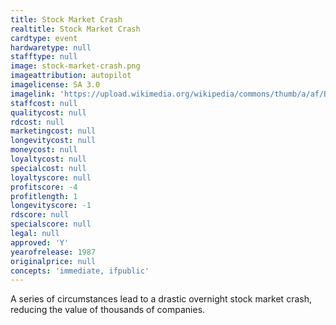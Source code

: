 ```yaml
---
title: Stock Market Crash
realtitle: Stock Market Crash
cardtype: event
hardwaretype: null
stafftype: null
image: stock-market-crash.png
imageattribution: autopilot
imagelicense: SA 3.0
imagelink: 'https://upload.wikimedia.org/wikipedia/commons/thumb/a/af/Black_Monday_Dow_Jones.svg/600px-Black_Monday_Dow_Jones.svg.png'
staffcost: null
qualitycost: null
rdcost: null
marketingcost: null
longevitycost: null
moneycost: null
loyaltycost: null
specialcost: null
loyaltyscore: null
profitscore: -4
profitlength: 1
longevityscore: -1
rdscore: null
specialscore: null
legal: null
approved: 'Y'
yearofrelease: 1987
originalprice: null
concepts: 'immediate, ifpublic'
---
```


A series of circumstances lead to a drastic overnight stock market crash, reducing the value of thousands of companies.
